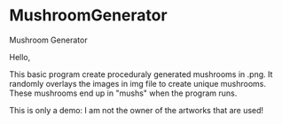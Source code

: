 # MushroomGenerator
Mushroom Generator

Hello,

This basic program create proceduraly generated mushrooms in .png. It randomly overlays the images in img file to create unique mushrooms. These mushrooms end up in "mushs" when the program runs.

This is only a demo: I am not the owner of the artworks that are used!
